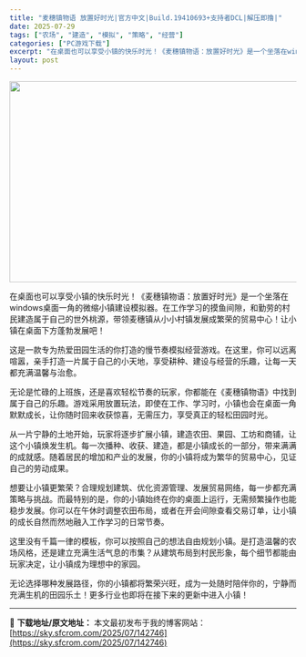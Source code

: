 ```yaml
---
title: "麦穗镇物语 放置好时光|官方中文|Build.19410693+支持者DCL|解压即撸|"
date: 2025-07-29
tags: ["农场", "建造", "模拟", "策略", "经营"]
categories: ["PC游戏下载"]
excerpt: "在桌面也可以享受小镇的快乐时光！《麦穗镇物语：放置好时光》是一个坐落在windows桌面一角的微缩小镇建设模拟器。在工作学习的摸鱼间隙，和勤劳的村民建造属于自己的世外桃源，带领麦穗镇从小小村镇发展成繁荣的贸易中心！让小镇在桌面下方蓬勃发展吧！ 这是一款专为热爱田园生活的你打造的慢节奏模拟经营游戏。在&hellip;"
layout: post
---
```


<img class="aligncenter size-full wp-image-142747" src="https://sky.sfcrom.com/wp-content/uploads/2025/07/2025072908551054.webp" alt="" width="616" height="353" />

在桌面也可以享受小镇的快乐时光！《麦穗镇物语：放置好时光》是一个坐落在windows桌面一角的微缩小镇建设模拟器。在工作学习的摸鱼间隙，和勤劳的村民建造属于自己的世外桃源，带领麦穗镇从小小村镇发展成繁荣的贸易中心！让小镇在桌面下方蓬勃发展吧！

这是一款专为热爱田园生活的你打造的慢节奏模拟经营游戏。在这里，你可以远离喧嚣，亲手打造一片属于自己的小天地，享受耕种、建设与经营的乐趣，让每一天都充满温馨与治愈。

无论是忙碌的上班族，还是喜欢轻松节奏的玩家，你都能在《麦穗镇物语》中找到属于自己的乐趣。游戏采用放置玩法，即使在工作、学习时，小镇也会在桌面一角默默成长，让你随时回来收获惊喜，无需压力，享受真正的轻松田园时光。

从一片宁静的土地开始，玩家将逐步扩展小镇，建造农田、果园、工坊和商铺，让这个小镇焕发生机。每一次播种、收获、建造，都是小镇成长的一部分，带来满满的成就感。随着居民的增加和产业的发展，你的小镇将成为繁华的贸易中心，见证自己的劳动成果。

想要让小镇更繁荣？合理规划建筑、优化资源管理、发展贸易网络，每一步都充满策略与挑战。而最特别的是，你的小镇始终在你的桌面上运行，无需频繁操作也能稳步发展。你可以在午休时调整农田布局，或者在开会间隙查看交易订单，让小镇的成长自然而然地融入工作学习的日常节奏。

这里没有千篇一律的模板，你可以按照自己的想法自由规划小镇。是打造温馨的农场风格，还是建立充满生活气息的市集？从建筑布局到村民形象，每个细节都能由玩家决定，让小镇成为理想中的家园。

无论选择哪种发展路径，你的小镇都将繁荣兴旺，成为一处随时陪伴你的，宁静而充满生机的田园乐土！更多行业也即将在接下来的更新中进入小镇！

---
📖 **下载地址/原文地址：** 本文最初发布于我的博客网站：[https://sky.sfcrom.com/2025/07/142746](https://sky.sfcrom.com/2025/07/142746)
